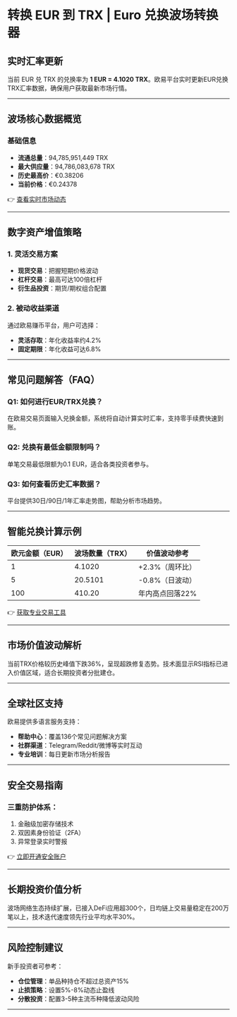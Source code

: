 # 转换 EUR 到 TRX | Euro 兑换波场转换器

## 实时汇率更新
当前 EUR 兑 TRX 的兑换率为 **1 EUR = 4.1020 TRX**。欧易平台实时更新EUR兑换TRX汇率数据，确保用户获取最新市场行情。

---

## 波场核心数据概览
### 基础信息
- **流通总量**：94,785,951,449 TRX  
- **最大供应量**：94,786,083,678 TRX  
- **历史最高价**：€0.38206  
- **当前价格**：€0.24378  

👉 [查看实时市场动态](https://bit.ly/okx_welcome)

---

## 数字资产增值策略
### 1. 灵活交易方案
- **现货交易**：把握短期价格波动
- **杠杆交易**：最高可达100倍杠杆
- **衍生品投资**：期货/期权组合配置

### 2. 被动收益渠道
通过欧易赚币平台，用户可选择：
- **灵活存取**：年化收益率约4.2%
- **固定期限**：年化收益可达6.8%

---

## 常见问题解答（FAQ）
### Q1: 如何进行EUR/TRX兑换？
在欧易交易页面输入兑换金额，系统将自动计算实时汇率，支持零手续费快速到账。

### Q2: 兑换有最低金额限制吗？
单笔交易最低限额为0.1 EUR，适合各类投资者参与。

### Q3: 如何查看历史汇率数据？
平台提供30日/90日/1年汇率走势图，帮助分析市场趋势。

---

## 智能兑换计算示例
| 欧元金额（EUR） | 波场数量（TRX） | 价值波动参考 |
|----------------|----------------|--------------|
| 1              | 4.1020         | +2.3%（周环比）|
| 5              | 20.5101        | -0.8%（日波动）|
| 100            | 410.20         | 年内高点回落22% |

👉 [获取专业交易工具](https://bit.ly/okx_welcome)

---

## 市场价值波动解析
当前TRX价格较历史峰值下跌36%，呈现超跌修复态势。技术面显示RSI指标已进入价值区域，适合长期投资者分批建仓。

---

## 全球社区支持
欧易提供多语言服务支持：
- **帮助中心**：覆盖136个常见问题解决方案
- **社群渠道**：Telegram/Reddit/微博等实时互动
- **专业培训**：每日更新市场分析报告

---

## 安全交易指南
### 三重防护体系：
1. 金融级加密存储技术  
2. 双因素身份验证（2FA）  
3. 异常登录实时警报  

👉 [立即开通安全账户](https://bit.ly/okx_welcome)

---

## 长期投资价值分析
波场网络生态持续扩展，已接入DeFi应用超300个，日均链上交易量稳定在200万笔以上，技术迭代速度领先行业平均水平30%。

---

## 风险控制建议
新手投资者可参考：
- **仓位管理**：单品种持仓不超过总资产15%  
- **止损策略**：设置5%-8%动态止盈线  
- **分散投资**：配置3-5种主流币种降低波动风险

---
